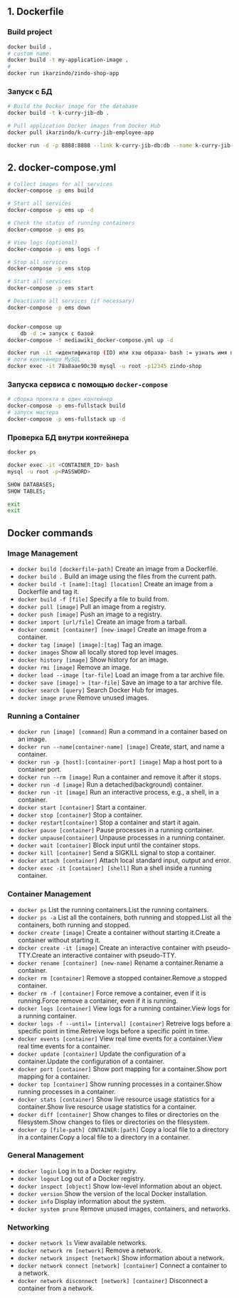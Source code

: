 ## 1. Dockerfile

### Build project

```bash
docker build .
# custom name
docker build -t my-application-image .
# 
docker run ikarzindo/zindo-shop-app
```

### Запуск с БД

```bash
# Build the Docker image for the database
docker build -t k-curry-jib-db .

# Pull application Docker images from Docker Hub
docker pull ikarzindo/k-curry-jib-employee-app

docker run -d -p 8888:8888 --link k-curry-jib-db:db --name k-curry-jib-employee --restart always ikarzindo/k-curry-jib-employee-app
```

## 2. docker-compose.yml

```bash
# Collect images for all services
docker-compose -p ems build

# Start all services
docker-compose -p ems up -d

# Check the status of running containers
docker-compose -p ems ps

# View logs (optional)
docker-compose -p ems logs -f

# Stop all services
docker-compose -p ems stop

# Start all services
docker-compose -p ems start

# Deactivate all services (if necessary)
docker-compose -p ems down
```

```bash

docker-compose up
    db -d := запуск с базой
docker-compose -f mediawiki_docker-compose.yml up -d

docker run -it <идентификатор (ID) или хэш образа> bash := узнать имя проекта java
# логи контейнера MySQL
docker exec -it 78a8aae90c30 mysql -u root -p12345 zindo-shop
```
 
### Запуска сервиса с помощью `docker-compose`

 ```bash
 # сборка проекта в один контейнер
 docker-compose -p ems-fullstack build
 # запуск мастера
 docker-compose -p ems-fullstack up -d
 ```
 
### Проверка БД внутри контейнера
 
```bash
docker ps

docker exec -it <CONTAINER_ID> bash
mysql -u root -p<PASSWORD>

SHOW DATABASES;
SHOW TABLES;

exit
exit
```

## Docker commands

### Image Management

- `docker build [dockerfile-path]` Create an image from a Dockerfile.
- `docker build .` Build an image using the files from the current path.
- `docker build -t [name]:[tag] [location]` Create an image from a Dockerfile and tag it.
- `docker build -f [file]` Specify a file to build from.
- `docker pull [image]` Pull an image from a registry.
- `docker push [image]` Push an image to a registry.
- `docker import [url/file]` Create an image from a tarball.
- `docker commit [container] [new-image]` Create an image from a container.
- `docker tag [image] [image]:[tag]` Tag an image.
- `docker images` Show all locally stored top level images.
- `docker history [image]` Show history for an image.
- `docker rmi [image]` Remove an image.
- `docker load --image [tar-file]` Load an image from a tar archive file.
- `docker save [image] > [tar-file]` Save an image to a tar archive file.
- `docker search [query]` Search Docker Hub for images.
- `docker image prune` Remove unused images.

### Running a Container

- `docker run [image] [command]` Run a command in a container based on an image.
- `docker run --name[container-name] [image]` Create, start, and name a container.
- `docker run -p [host]:[container-port] [image]` Map a host port to a container port.
- `docker run --rm [image]` Run a container and remove it after it stops.
- `docker run -d [image]` Run a detached(background) container.
- `docker run -it [image]` Run an interactive process, e.g., a shell, in a container.
- `docker start [container]` Start a container.
- `docker stop [container]` Stop a container.
- `docker restart[container]` Stop a container and start it again.
- `docker pause [container]` Pause processes in a running container.
- `docker unpause[container]` Unpause processes in a running container.
- `docker wait [container]` Block input until the container stops.
- `docker kill [container]` Send a SIGKILL signal to stop a container.
- `docker attach [container]` Attach local standard input, output and error.
- `docker exec -it [container] [shell]` Run a shell inside a running container.

### Container Management

- `docker ps` List the running containers.List the running containers.
- `docker ps -a` List all the containers, both running and stopped.List all the containers, both running and stopped.
- `docker create [image]` Create a container without starting it.Create a container without starting it.
- `docker create -it [image]` Create an interactive container with pseudo-TTY.Create an interactive container with pseudo-TTY.
- `docker rename [container] [new-name]` Rename a container.Rename a container.
- `docker rm [container]` Remove a stopped container.Remove a stopped container.
- `docker rm -f [container]` Force remove a container, even if it is running.Force remove a container, even if it is running.
- `docker logs [container]` View logs for a running container.View logs for a running container.
- `docker logs -f --until= [interval] [container]` Retreive logs before a specific point in time.Retreive logs before a specific point in time.
- `docker events [container]` View real time events for a container.View real time events for a container.
- `docker update [container]` Update the configuration of a container.Update the configuration of a container.
- `docker port [container]` Show port mapping for a container.Show port mapping for a container.
- `docker top [container]` Show running processes in a container.Show running processes in a container.
- `docker stats [container]` Show live resource usage statistics for a container.Show live resource usage statistics for a container.
- `docker diff [container]` Show changes to files or directories on the filesystem.Show changes to files or directories on the filesystem.
- `docker cp [file-path] CONTAINER:[path]` Copy a local file to a directory in a container.Copy a local file to a directory in a container.

### General Management

- `docker login` Log in to a Docker registry.
- `docker logout` Log out of a Docker registry.
- `docker inspect [object]` Show low-level information about an object.
- `docker version` Show the version of the local Docker installation.
- `docker info` Display information about the system.
- `docker system prune` Remove unused images, containers, and networks.

### Networking

- `docker network ls` View available networks.
- `docker network rm [network]` Remove a network.
- `docker network inspect [network]` Show information about a network.
- `docker network connect [network] [container]` Connect a container to a network.
- `docker network disconnect [network] [container]` Disconnect a container from a network.